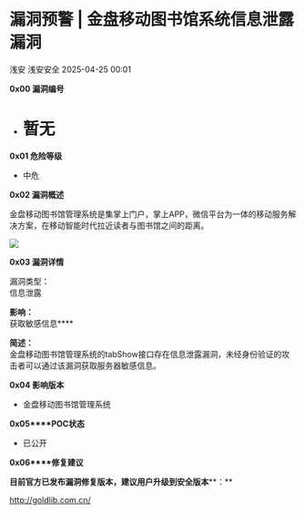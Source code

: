 #  漏洞预警 | 金盘移动图书馆系统信息泄露漏洞   
浅安  浅安安全   2025-04-25 00:01  
  
**0x00 漏洞编号**  
- # 暂无  
  
**0x01 危险等级**  
- 中危  
  
**0x02 漏洞概述**  
  
金盘移动图书馆管理系统是集掌上门户，掌上APP，微信平台为一体的移动服务解决方案，在移动智能时代拉近读者与图书馆之间的距离。  
  
![](https://mmbiz.qpic.cn/sz_mmbiz_png/7stTqD182SXXrdflSOkqGPdU2BicIHYwic5EIeB4BFYHljibpgqbwCB319FHibcPuVlFB6iaGlNkrtsgwkes2v0reAg/640?wx_fmt=png&from=appmsg "")  
  
**0x03 漏洞详情**  
  
漏洞类型：  
信息泄露  
  
**影响：**  
获取敏感信息****  
  
**简述：**  
金盘移动图书馆管理系统的tabShow接口存在信息泄露漏洞，未经身份验证的攻击者可以通过该漏洞获取服务器敏感信息。  
  
**0x04 影响版本**  
- 金盘移动图书馆管理系统  
  
**0x05****POC状态**  
- 已公开  
  
**0x06****修复建议**  
  
**目前官方已发布漏洞修复版本，建议用户升级到安全版本****：**  
  
http://goldlib.com.cn/  
  
  
  
